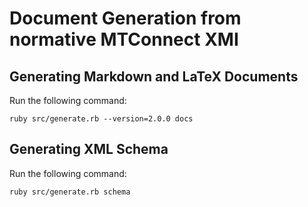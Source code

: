 # Document Generation from normative MTConnect XMI

## Generating Markdown and LaTeX Documents

Run the following command:

	ruby src/generate.rb --version=2.0.0 docs

## Generating XML Schema

Run the following command:

	ruby src/generate.rb schema